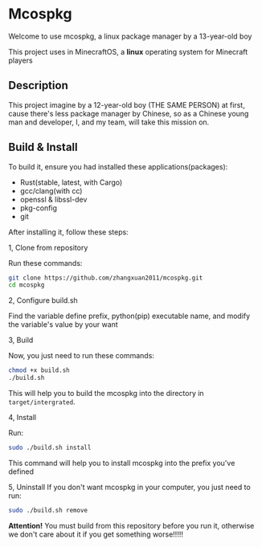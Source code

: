 # Mcospkg
Welcome to use mcospkg, a linux package manager by a 13-year-old boy

This project uses in MinecraftOS, a **linux** operating system for Minecraft players

## Description
This project imagine by a 12-year-old boy (THE SAME PERSON) at first, cause there's less package manager by Chinese, so as a Chinese young man and developer, I, and my team, will take this mission on.

## Build & Install
To build it, ensure you had installed these applications(packages):

 - Rust(stable, latest, with Cargo)
 - gcc/clang(with cc)
 - openssl & libssl-dev
 - pkg-config
 - git

After installing it, follow these steps:

1, Clone from repository

Run these commands:

```bash
git clone https://github.com/zhangxuan2011/mcospkg.git
cd mcospkg
```

2, Configure build.sh

Find the variable define prefix, python(pip) executable name, and modify the variable's value by your want

3, Build

Now, you just need to run these commands:
```bash
chmod +x build.sh
./build.sh
```
This will help you to build the mcospkg into the directory in `target/intergrated`.

4, Install

Run:
```bash
sudo ./build.sh install
```
This command will help you to install mcospkg into the prefix you've defined

5, Uninstall
If you don't want mcospkg in your computer, you just need to run:
```bash
sudo ./build.sh remove
```
**Attention!** You must build from this repository before you run it, otherwise we don't care about it if you get something worse!!!!!
